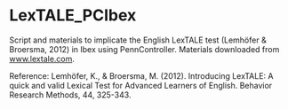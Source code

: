 # LexTALE_PCIbex
Script and materials to implicate the English LexTALE test (Lemhöfer &amp; Broersma, 2012) in Ibex using PennController. Materials downloaded from www.lextale.com.

Reference:
Lemhöfer, K., & Broersma, M. (2012). Introducing LexTALE: A quick and valid Lexical Test for Advanced Learners of English. Behavior Research Methods, 44, 325-343.
